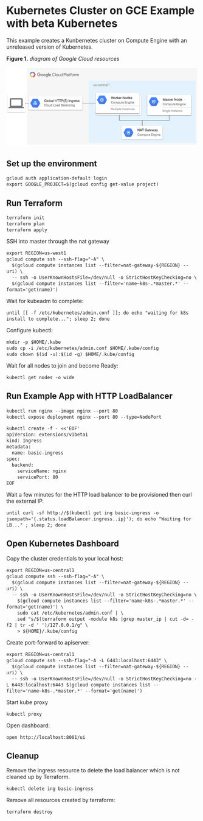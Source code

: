 # Kubernetes Cluster on GCE Example with beta Kubernetes

This example creates a Kunbernetes cluster on Compute Engine with an unreleased version of Kubernetes.

**Figure 1.** *diagram of Google Cloud resources*

![architecture diagram](./diagram.png)

## Set up the environment

```
gcloud auth application-default login
export GOOGLE_PROJECT=$(gcloud config get-value project)
```

## Run Terraform

```
terraform init
terraform plan
terraform apply
```

SSH into master through the nat gateway

```
export REGION=us-west1
gcloud compute ssh --ssh-flag="-A" \
  $(gcloud compute instances list --filter=nat-gateway-${REGION} --uri) \
  -- ssh -o UserKnownHostsFile=/dev/null -o StrictHostKeyChecking=no \
  $(gcloud compute instances list --filter='name~k8s-.*master.*' --format='get(name)')
```

Wait for kubeadm to complete:

```
until [[ -f /etc/kubernetes/admin.conf ]]; do echo "waiting for k8s install to complete..."; sleep 2; done
```

Configure kubectl:

```
mkdir -p $HOME/.kube
sudo cp -i /etc/kubernetes/admin.conf $HOME/.kube/config
sudo chown $(id -u):$(id -g) $HOME/.kube/config
```

Wait for all nodes to join and become Ready:

```
kubectl get nodes -o wide
```

## Run Example App with HTTP LoadBalancer

```
kubectl run nginx --image nginx --port 80
kubectl expose deployment nginx --port 80 --type=NodePort
```

```
kubectl create -f - <<'EOF'
apiVersion: extensions/v1beta1
kind: Ingress
metadata:
  name: basic-ingress
spec:
  backend:
    serviceName: nginx
    servicePort: 80
EOF
```

Wait a few minutes for the HTTP load balancer to be provisioned then curl the external IP.

```
until curl -sf http://$(kubectl get ing basic-ingress -o jsonpath='{.status.loadBalancer.ingress..ip}'); do echo "Waiting for LB..." ; sleep 2; done
```

## Open Kubernetes Dashboard

Copy the cluster credentials to your local host:

```
export REGION=us-central1
gcloud compute ssh --ssh-flag="-A" \
  $(gcloud compute instances list --filter=nat-gateway-${REGION} --uri) \
  -- ssh -o UserKnownHostsFile=/dev/null -o StrictHostKeyChecking=no \
    $(gcloud compute instances list --filter='name~k8s-.*master.*' --format='get(name)') \
    sudo cat /etc/kubernetes/admin.conf | \
    sed "s/$(terraform output -module k8s |grep master_ip | cut -d= -f2 | tr -d ' ')/127.0.0.1/g" \
    > ${HOME}/.kube/config
```

Create port-forward to apiserver:

```
export REGION=us-central1
gcloud compute ssh --ssh-flag="-A -L 6443:localhost:6443" \
  $(gcloud compute instances list --filter=nat-gateway-${REGION} --uri) \
  -- ssh -o UserKnownHostsFile=/dev/null -o StrictHostKeyChecking=no -L 6443:localhost:6443 $(gcloud compute instances list --filter='name~k8s-.*master.*' --format='get(name)')
```

Start kube proxy

```
kubectl proxy
```

Open dashboard:

```
open http://localhost:8001/ui
```

## Cleanup

Remove the ingress resource to delete the load balancer which is not cleaned up by Terraform.

```
kubectl delete ing basic-ingress
```

Remove all resources created by terraform:

```
terraform destroy
```
